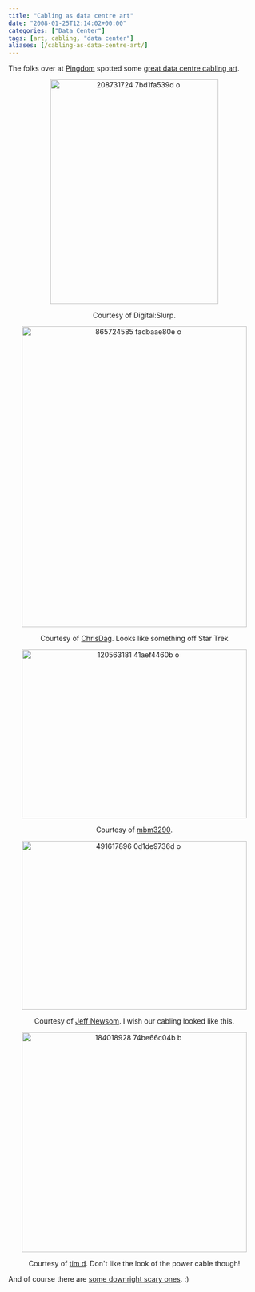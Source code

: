 ```yaml
---
title: "Cabling as data centre art"
date: "2008-01-25T12:14:02+00:00"
categories: ["Data Center"]
tags: [art, cabling, "data center"]
aliases: [/cabling-as-data-centre-art/]
---
```


The folks over at <a href="http://royal.pingdom.com/">Pingdom</a> spotted some <a href="http://royal.pingdom.com/?p=240">great data centre cabling art</a>.
<p align="center"><img src="/images/uploads/2008/01/208731724-7bd1fa539d-o.jpg" alt="208731724 7bd1fa539d o" width="336" height="448" /></p>
<p align="center">Courtesy of Digital:Slurp.</p>
<p align="center"><img src="/images/uploads/2008/01/865724585-fadbaae80e-o.jpg" alt="865724585 fadbaae80e o" width="450" height="600" /></p>
<p align="center">Courtesy of <a href="http://flickr.com/photos/chrisdag/865724585/">ChrisDag</a>. Looks like something off Star Trek</p>
<p align="center"><img src="/images/uploads/2008/01/120563181-41aef4460b-o.jpg" alt="120563181 41aef4460b o" width="450" height="337" /></p>
<p align="center">Courtesy of <a href="http://www.flickr.com/photos/mbm3290/120563181/">mbm3290</a>.</p>
<p align="center"><img src="/images/uploads/2008/01/491617896-0d1de9736d-o.jpg" alt="491617896 0d1de9736d o" width="450" height="337" /></p>
<p align="center">Courtesy of <a href="http://www.flickr.com/photos/42629356@N00/491617896/">Jeff Newsom</a>. I wish our cabling looked like this.</p>
<p align="center"><img src="/images/uploads/2008/01/184018928-74be66c04b-b.jpg" alt="184018928 74be66c04b b" width="450" height="439" /></p>
<p align="center">Courtesy of <a href="http://flickr.com/photos/tim_d/184018928/">tim d</a>. Don't like the look of the power cable though!</p>
And of course there are <a href="http://www.vibrant.com/cable-messes.php">some downright scary ones</a>. :)
